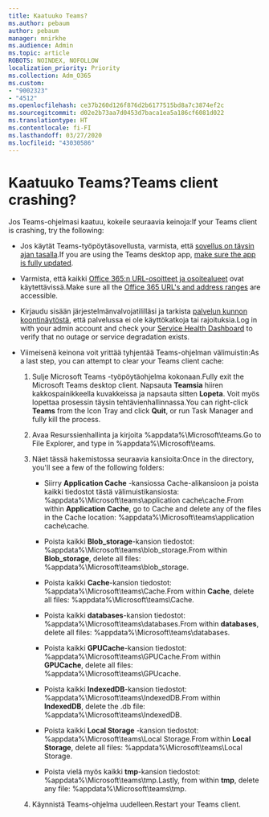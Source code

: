 ```yaml
---
title: Kaatuuko Teams?
ms.author: pebaum
author: pebaum
manager: mnirkhe
ms.audience: Admin
ms.topic: article
ROBOTS: NOINDEX, NOFOLLOW
localization_priority: Priority
ms.collection: Adm_O365
ms.custom:
- "9002323"
- "4512"
ms.openlocfilehash: ce37b260d126f876d2b6177515bd8a7c3874ef2c
ms.sourcegitcommit: d02e2b73aa7d0453d7baca1ea5a186cf6081d022
ms.translationtype: HT
ms.contentlocale: fi-FI
ms.lasthandoff: 03/27/2020
ms.locfileid: "43030586"
---
```

# <a name="teams-client-crashing"></a><span data-ttu-id="7c51d-102">Kaatuuko Teams?</span><span class="sxs-lookup"><span data-stu-id="7c51d-102">Teams client crashing?</span></span>

<span data-ttu-id="7c51d-103">Jos Teams-ohjelmasi kaatuu, kokeile seuraavia keinoja:</span><span class="sxs-lookup"><span data-stu-id="7c51d-103">If your Teams client is crashing, try the following:</span></span>

- <span data-ttu-id="7c51d-104">Jos käytät Teams-työpöytäsovellusta, varmista, että [sovellus on täysin ajan tasalla](https://support.office.com/article/Update-Microsoft-Teams-535a8e4b-45f0-4f6c-8b3d-91bca7a51db1).</span><span class="sxs-lookup"><span data-stu-id="7c51d-104">If you are using the Teams desktop app, [make sure the app is fully updated](https://support.office.com/article/Update-Microsoft-Teams-535a8e4b-45f0-4f6c-8b3d-91bca7a51db1).</span></span>

- <span data-ttu-id="7c51d-105">Varmista, että kaikki [Office 365:n URL-osoitteet ja osoitealueet](https://docs.microsoft.com/microsoftteams/connectivity-issues) ovat käytettävissä.</span><span class="sxs-lookup"><span data-stu-id="7c51d-105">Make sure all the [Office 365 URL's and address ranges](https://docs.microsoft.com/microsoftteams/connectivity-issues) are accessible.</span></span>

- <span data-ttu-id="7c51d-106">Kirjaudu sisään järjestelmänvalvojatililläsi ja tarkista [palvelun kunnon koontinäytöstä](https://docs.microsoft.com/office365/enterprise/view-service-health), että palvelussa ei ole käyttökatkoja tai rajoituksia.</span><span class="sxs-lookup"><span data-stu-id="7c51d-106">Log in with your admin account and check your [Service Health Dashboard](https://docs.microsoft.com/office365/enterprise/view-service-health) to verify that no outage or service degradation exists.</span></span>

 - <span data-ttu-id="7c51d-107">Viimeisenä keinona voit yrittää tyhjentää Teams-ohjelman välimuistin:</span><span class="sxs-lookup"><span data-stu-id="7c51d-107">As a last step, you can attempt to clear your Teams client cache:</span></span>

    1.  <span data-ttu-id="7c51d-108">Sulje Microsoft Teams -työpöytäohjelma kokonaan.</span><span class="sxs-lookup"><span data-stu-id="7c51d-108">Fully exit the Microsoft Teams desktop client.</span></span> <span data-ttu-id="7c51d-109">Napsauta **Teamsia** hiiren kakkospainikkeella kuvakkeissa ja napsauta sitten **Lopeta**. Voit myös lopettaa prosessin täysin tehtävienhallinnassa.</span><span class="sxs-lookup"><span data-stu-id="7c51d-109">You can right-click **Teams** from the Icon Tray and click **Quit**, or run Task Manager and fully kill the process.</span></span>

    2.  <span data-ttu-id="7c51d-110">Avaa Resurssienhallinta ja kirjoita %appdata%\Microsoft\teams.</span><span class="sxs-lookup"><span data-stu-id="7c51d-110">Go to File Explorer, and type in %appdata%\Microsoft\teams.</span></span>

    3.  <span data-ttu-id="7c51d-111">Näet tässä hakemistossa seuraavia kansioita:</span><span class="sxs-lookup"><span data-stu-id="7c51d-111">Once in the directory, you'll see a few of the following folders:</span></span>

         - <span data-ttu-id="7c51d-112">Siirry **Application Cache** -kansiossa Cache-alikansioon ja poista kaikki tiedostot tästä välimuistikansiosta:  %appdata%\Microsoft\teams\application cache\cache.</span><span class="sxs-lookup"><span data-stu-id="7c51d-112">From within **Application Cache**, go to Cache and delete any of the files in the Cache location:  %appdata%\Microsoft\teams\application cache\cache.</span></span>

        - <span data-ttu-id="7c51d-113">Poista kaikki **Blob_storage**-kansion tiedostot: %appdata%\Microsoft\teams\blob_storage.</span><span class="sxs-lookup"><span data-stu-id="7c51d-113">From within **Blob_storage**, delete all files: %appdata%\Microsoft\teams\blob_storage.</span></span>

        - <span data-ttu-id="7c51d-114">Poista kaikki **Cache**-kansion tiedostot: %appdata%\Microsoft\teams\Cache.</span><span class="sxs-lookup"><span data-stu-id="7c51d-114">From within **Cache**, delete all files: %appdata%\Microsoft\teams\Cache.</span></span>

        - <span data-ttu-id="7c51d-115">Poista kaikki **databases**-kansion tiedostot: %appdata%\Microsoft\teams\databases.</span><span class="sxs-lookup"><span data-stu-id="7c51d-115">From within **databases**, delete all files: %appdata%\Microsoft\teams\databases.</span></span>

        - <span data-ttu-id="7c51d-116">Poista kaikki **GPUCache**-kansion tiedostot: %appdata%\Microsoft\teams\GPUCache.</span><span class="sxs-lookup"><span data-stu-id="7c51d-116">From within **GPUCache**, delete all files: %appdata%\Microsoft\teams\GPUcache.</span></span>

        - <span data-ttu-id="7c51d-117">Poista kaikki **IndexedDB**-kansion tiedostot: %appdata%\Microsoft\teams\IndexedDB.</span><span class="sxs-lookup"><span data-stu-id="7c51d-117">From within **IndexedDB**, delete the .db file: %appdata%\Microsoft\teams\IndexedDB.</span></span>

        - <span data-ttu-id="7c51d-118">Poista kaikki **Local Storage** -kansion tiedostot: %appdata%\Microsoft\teams\Local Storage.</span><span class="sxs-lookup"><span data-stu-id="7c51d-118">From within **Local Storage**, delete all files: %appdata%\Microsoft\teams\Local Storage.</span></span>

        - <span data-ttu-id="7c51d-119">Poista vielä myös kaikki **tmp**-kansion tiedostot: %appdata%\Microsoft\teams\tmp.</span><span class="sxs-lookup"><span data-stu-id="7c51d-119">Lastly, from within **tmp**, delete any file: %appdata%\Microsoft\teams\tmp.</span></span>

    4. <span data-ttu-id="7c51d-120">Käynnistä Teams-ohjelma uudelleen.</span><span class="sxs-lookup"><span data-stu-id="7c51d-120">Restart your Teams client.</span></span>
